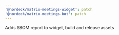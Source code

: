 ```yaml
---
'@nordeck/matrix-meetings-widget': patch
'@nordeck/matrix-meetings-bot': patch
---
```


Adds SBOM report to widget, build and release assets
